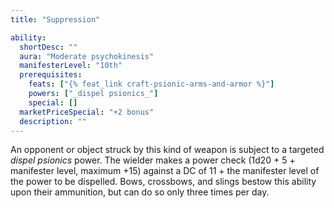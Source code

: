 ```yaml
---
title: "Suppression"

ability:
  shortDesc: ""
  aura: "Moderate psychokinesis"
  manifesterLevel: "10th"
  prerequisites:
    feats: ["{% feat_link craft-psionic-arms-and-armor %}"]
    powers: ["_dispel psionics_"]
    special: []
  marketPriceSpecial: "+2 bonus"
  description: ""
---
```

An opponent or object struck by this kind of weapon is subject to a targeted _dispel psionics_ power. The wielder makes a power check (1d20 + 5 + manifester level, maximum +15) against a DC of 11 + the manifester level of the power to be dispelled. Bows, crossbows, and slings bestow this ability upon their ammunition, but can do so only three times per day.


